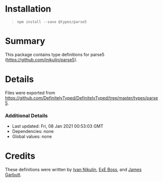 # Installation
> `npm install --save @types/parse5`

# Summary
This package contains type definitions for parse5 (https://github.com/inikulin/parse5).

# Details
Files were exported from https://github.com/DefinitelyTyped/DefinitelyTyped/tree/master/types/parse5.

### Additional Details
 * Last updated: Fri, 08 Jan 2021 00:53:03 GMT
 * Dependencies: none
 * Global values: none

# Credits
These definitions were written by [Ivan Nikulin](https://github.com/inikulin), [ExE Boss](https://github.com/ExE-Boss), and [James Garbutt](https://github.com/43081j).
